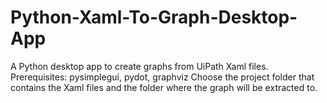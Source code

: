 # Python-Xaml-To-Graph-Desktop-App
A Python desktop app to create graphs from UiPath Xaml files.
Prerequisites: pysimplegui, pydot, graphviz
Choose the project folder that contains the Xaml files and the folder where the graph will be extracted to.
